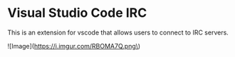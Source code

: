 # Visual Studio Code IRC
This is an extension for vscode that allows users to connect to IRC servers.

!\[Image\]\(https://i.imgur.com/RBOMA7Q.png\)